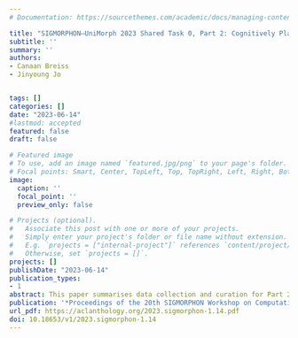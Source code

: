 ```yaml
---
# Documentation: https://sourcethemes.com/academic/docs/managing-content/

title: "SIGMORPHON–UniMorph 2023 Shared Task 0, Part 2: Cognitively Plausible Morphophonological Generalization in Korean"
subtitle: ''
summary: ''
authors:
- Canaan Breiss
- Jinyoung Jo


tags: []
categories: []
date: "2023-06-14"
#lastmod: accepted
featured: false
draft: false

# Featured image
# To use, add an image named `featured.jpg/png` to your page's folder.
# Focal points: Smart, Center, TopLeft, Top, TopRight, Left, Right, BottomLeft, Bottom, BottomRight.
image:
  caption: ''
  focal_point: ''
  preview_only: false

# Projects (optional).
#   Associate this post with one or more of your projects.
#   Simply enter your project's folder or file name without extension.
#   E.g. `projects = ["internal-project"]` references `content/project/deep-learning/index.md`.
#   Otherwise, set `projects = []`.
projects: []
publishDate: "2023-06-14"
publication_types:
- 1
abstract: This paper summarises data collection and curation for Part 2 of the 2023 SIGMORPHON-UniMorph Shared Task 0, which focused on modeling speaker knowledge and generalization of a pair of interacting phonological processes in Korean. We briefly describe how modeling the generalization task could be of interest to researchers in both Natural Language Processing and linguistics, and then summarise the traditional description of the phonological processes that are at the center of the modeling challenge. We then describe the criteria we used to select and code cases of process application in two Korean speech corpora, which served as the primary learning data. We also report the technical details of the experiment we carried out that served as the primary test data.
publication: '*Proceedings of the 20th SIGMORPHON Workshop on Computational Research in Phonetics, Phonology, and Morphology*'
url_pdf: https://aclanthology.org/2023.sigmorphon-1.14.pdf
doi: 10.18653/v1/2023.sigmorphon-1.14
---
```

